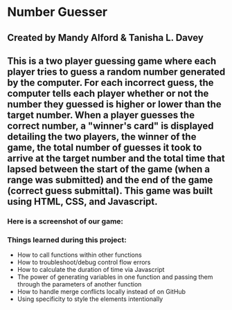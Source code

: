 # Number Guesser
## Created by Mandy Alford & Tanisha L. Davey

## This is a two player guessing game where each player tries to guess a random number generated by the computer. For each incorrect guess, the computer tells each player whether or not the number they guessed is higher or lower than the target number. When a player guesses the correct number, a "winner's card" is displayed detailing the two players, the winner of the game, the total number of guesses it took to arrive at the target number and the total time that lapsed between the start of the game (when a range was submitted) and the end of the game (correct guess submittal). This game was built using HTML, CSS, and Javascript.

### Here is a screenshot of our game:

### Things learned during this project:

* How to call functions within other functions
* How to troubleshoot/debug control flow errors
* How to calculate the duration of time via Javascript
* The power of generating variables in one function and passing them through the parameters of another function
* How to handle merge conflicts locally instead of on GitHub
* Using specificity to style the elements intentionally
